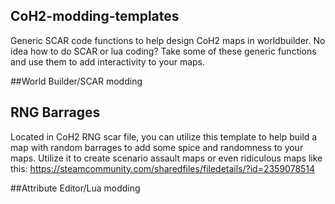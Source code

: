 ## CoH2-modding-templates
Generic SCAR code functions to help design CoH2 maps in worldbuilder. No idea how to do SCAR or lua coding?
Take some of these generic functions and use them to add interactivity to your maps. 

##World Builder/SCAR modding
## RNG Barrages 
Located in CoH2 RNG scar file, you can utilize this template to help build a map with random barrages to add some
spice and randomness to your maps. Utilize it to create scenario assault maps or even ridiculous maps like this:
https://steamcommunity.com/sharedfiles/filedetails/?id=2359078514


##Attribute Editor/Lua modding


